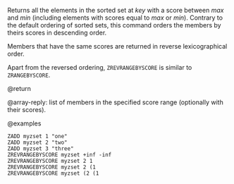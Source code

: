 Returns all the elements in the sorted set at _key_ with a score between _max_ and _min_ (including elements with scores equal to _max_ or _min_).
Contrary to the default ordering of sorted sets, this command orders the members by theirs scores in descending order.

Members that have the same scores are returned in reverse lexicographical order.

Apart from the reversed ordering, `ZREVRANGEBYSCORE` is similar to `ZRANGEBYSCORE`.

@return

@array-reply: list of members in the specified score range (optionally with their scores).

@examples

```cli
ZADD myzset 1 "one"
ZADD myzset 2 "two"
ZADD myzset 3 "three"
ZREVRANGEBYSCORE myzset +inf -inf
ZREVRANGEBYSCORE myzset 2 1
ZREVRANGEBYSCORE myzset 2 (1
ZREVRANGEBYSCORE myzset (2 (1
```
